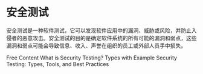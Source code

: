 # 安全测试

安全测试是一种软件测试，它可以发现软件应用中的漏洞、威胁或风险，并防止入侵者的恶意攻击。安全测试的目的是确定软件系统的所有可能的漏洞和弱点，这些漏洞和弱点可能会导致信息、收入、声誉在组织的员工或外部人员手中损失。

<ResourceGroupTitle>Free Content</ResourceGroupTitle>
<BadgeLink colorScheme='yellow' badgeText='Read' href='https://www.guru99.com/what-is-security-testing.html'>What is Security Testing? Types with Example</BadgeLink>
<BadgeLink colorScheme='yellow' badgeText='Read' href='https://brightsec.com/blog/security-testing/'>Security Testing: Types, Tools, and Best Practices</BadgeLink>